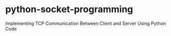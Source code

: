 # python-socket-programming
Implementing TCP Communication Between Client and Server Using Python Code
